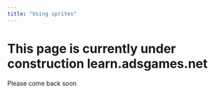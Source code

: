 ```yaml
---
title: "Using sprites"
---
```


# This page is currently under construction **learn.adsgames.net**

Please come back soon
